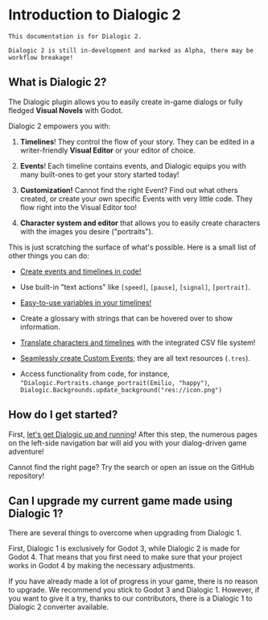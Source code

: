 
# Introduction to Dialogic 2

```admonish info
This documentation is for Dialogic 2. 

Dialogic 2 is still in-development and marked as Alpha, there may be workflow breakage!
```

## What is Dialogic 2?

The Dialogic plugin allows you to easily create in-game dialogs or fully fledged **Visual Novels** with Godot. 

Dialogic 2 empowers you with:

1. **Timelines**! They control the flow of your story. They can be edited in a writer-friendly **Visual Editor** or your editor of choice.
   
2. **Events**! Each timeline contains events, and Dialogic equips you with many built-ones to get your story started today!

3. **Customization!** Cannot find the right Event? Find out what others created, or create your own specific Events with very little code. They flow right into the Visual Editor too!

4. **Character system and editor** that allows you to easily create characters with the images you desire ("portraits").

This is just scratching the surface of what's possible. 
Here is a small list of other things you can do:


- [Create events and timelines in code!](creating-timelines-in-code)

- Use built-in "text actions" like `[speed]`, `[pause]`, `[signal]`, `[portrait]`.

- [Easy-to-use variables in your timelines!]((variables.md))

- Create a glossary with strings that can be hovered over to show information.

- [Translate characters and timelines](translation.md) with the integrated CSV file system!

- [Seamlessly create Custom Events](creating-extensions.md); they are all text resources (`.tres`).

- Access functionality from code, for instance, `"Dialogic.Portraits.change_portrait(Emilio, "happy")`, `Dialogic.Backgrounds.update_background("res://icon.png")`

## How do I get started?

First, [let's get Dialogic up and running](getting-started)! After this step, the numerous pages on the left-side navigation bar will aid you with your dialog-driven game adventure! 

Cannot find the right page? Try the search or open an issue on the GitHub repository!

## Can I upgrade my current game made using Dialogic 1?

There are several things to overcome when upgrading from Dialogic 1.

First, Dialogic 1 is exclusively for Godot 3, while Dialogic 2 is made for Godot 4. 
That means that you first need to make sure that your project works in Godot 4 by making the necessary adjustments.

If you have already made a lot of progress in your game, there is no reason to upgrade. We recommend you stick to Godot 3 and Dialogic 1. 
However, if you want to give it a try, thanks to our contributors, there is a Dialogic 1 to Dialogic 2 converter available.

